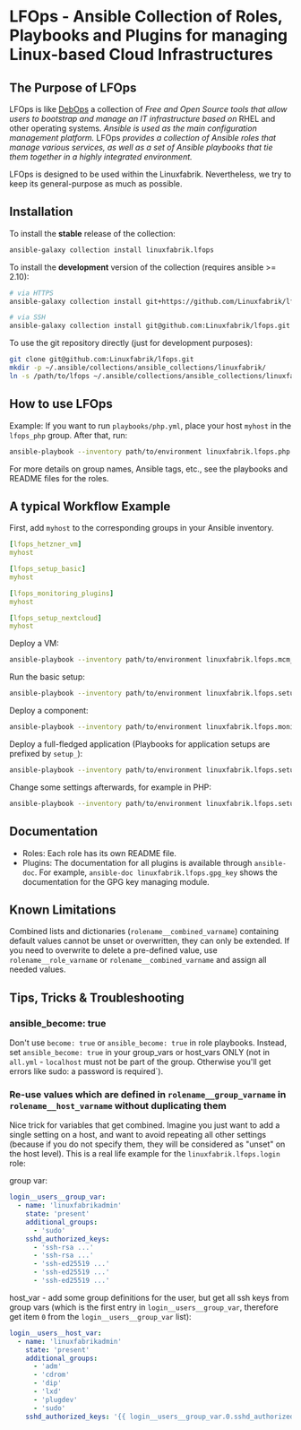 # LFOps - Ansible Collection of Roles, Playbooks and Plugins for managing Linux-based Cloud Infrastructures

## The Purpose of LFOps

LFOps is like [DebOps](https://docs.debops.org/) a collection of *Free and Open Source tools that allow users to bootstrap and manage an IT infrastructure based on* RHEL and other operating systems. *Ansible is used as the main configuration management platform.* LFOps *provides a collection of Ansible roles that manage various services, as well as a set of Ansible playbooks that tie them together in a highly integrated environment.*

LFOps is designed to be used within the Linuxfabrik. Nevertheless, we try to keep its general-purpose as much as possible.


## Installation

To install the **stable** release of the collection:
```bash
ansible-galaxy collection install linuxfabrik.lfops
```

To install the **development** version of the collection (requires ansible >= 2.10):
```bash
# via HTTPS
ansible-galaxy collection install git+https://github.com/Linuxfabrik/lfops.git

# via SSH
ansible-galaxy collection install git@github.com:Linuxfabrik/lfops.git
```

To use the git repository directly (just for development purposes):
```bash
git clone git@github.com:Linuxfabrik/lfops.git
mkdir -p ~/.ansible/collections/ansible_collections/linuxfabrik/
ln -s /path/to/lfops ~/.ansible/collections/ansible_collections/linuxfabrik/
```

## How to use LFOps

Example: If you want to run `playbooks/php.yml`, place your host `myhost` in the `lfops_php` group. After that, run:

```bash
ansible-playbook --inventory path/to/environment linuxfabrik.lfops.php --limit myhost
```

For more details on group names, Ansible tags, etc., see the playbooks and README files for the roles.


## A typical Workflow Example

First, add `myhost` to the corresponding groups in your Ansible inventory.

```yaml
[lfops_hetzner_vm]
myhost

[lfops_setup_basic]
myhost

[lfops_monitoring_plugins]
myhost

[lfops_setup_nextcloud]
myhost
```

Deploy a VM:

```bash
ansible-playbook --inventory path/to/environment linuxfabrik.lfops.mcm_vm --limit myhost
```

Run the basic setup:

```bash
ansible-playbook --inventory path/to/environment linuxfabrik.lfops.setup_basic --limit myhost
```

Deploy a component:

```bash
ansible-playbook --inventory path/to/environment linuxfabrik.lfops.monitoring_plugins --limit myhost
```

Deploy a full-fledged application (Playbooks for application setups are prefixed by `setup_`):

```bash
ansible-playbook --inventory path/to/environment linuxfabrik.lfops.setup_nextcloud --limit myhost
```

Change some settings afterwards, for example in PHP:

```bash
ansible-playbook --inventory path/to/environment linuxfabrik.lfops.setup_nextcloud --limit myhost --tags php
```


## Documentation

* Roles: Each role has its own README file.
* Plugins: The documentation for all plugins is available through `ansible-doc`. For example, `ansible-doc linuxfabrik.lfops.gpg_key` shows the documentation for the GPG key managing module.


## Known Limitations

Combined lists and dictionaries (`rolename__combined_varname`) containing default values cannot be unset or overwritten, they can only be extended. If you need to overwrite to delete a pre-defined value, use `rolename__role_varname` or `rolename__combined_varname` and assign all needed values.


## Tips, Tricks & Troubleshooting

### ansible_become: true

Don't use `become: true` or `ansible_become: true` in role playbooks. Instead, set `ansible_become: true` in your group_vars or host_vars ONLY (not in `all.yml` - `localhost` must not be part of the group. Otherwise you'll get errors like sudo: a password is required`).


### Re-use values which are defined in `rolename__group_varname` in `rolename__host_varname` without duplicating them

Nice trick for variables that get combined. Imagine you just want to add a single setting on a host, and want to avoid repeating all other settings (because if you do not specify them, they will be considered as "unset" on the host level). This is a real life example for the `linuxfabrik.lfops.login` role:

group var:
```yaml
login__users__group_var:
  - name: 'linuxfabrikadmin'
    state: 'present'
    additional_groups:
      - 'sudo'
    sshd_authorized_keys:
      - 'ssh-rsa ...'
      - 'ssh-rsa ...'
      - 'ssh-ed25519 ...'
      - 'ssh-ed25519 ...'
      - 'ssh-ed25519 ...'
```

host_var - add some group definitions for the user, but get all ssh keys from group vars (which is the first entry in `login__users__group_var`, therefore get item `0` from the `login__users__group_var` list):
```yaml
login__users__host_var:
  - name: 'linuxfabrikadmin'
    state: 'present'
    additional_groups:
      - 'adm'
      - 'cdrom'
      - 'dip'
      - 'lxd'
      - 'plugdev'
      - 'sudo'
    sshd_authorized_keys: '{{ login__users__group_var.0.sshd_authorized_keys }}'
```
